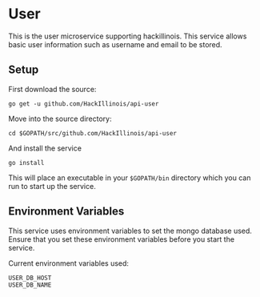 User
====

This is the user microservice supporting hackillinois. This service allows basic user information such as username and email to be stored.

Setup
-----

First download the source:
```
go get -u github.com/HackIllinois/api-user
```

Move into the source directory:
```
cd $GOPATH/src/github.com/HackIllinois/api-user
```

And install the service
```
go install
```

This will place an executable in your `$GOPATH/bin` directory which you can run to start up the service.

Environment Variables
---------------------

This service uses environment variables to set the mongo database used. Ensure that you set these environment variables before you start the service.

Current environment variables used:
```
USER_DB_HOST
USER_DB_NAME
```
